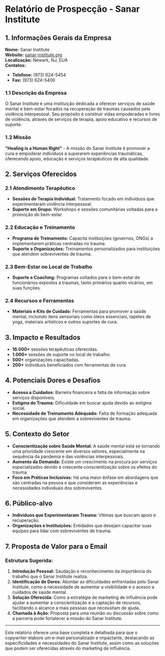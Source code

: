 # Relatório de Prospecção - Sanar Institute

## 1. Informações Gerais da Empresa
**Nome:** Sanar Institute  
**Website:** [sanar-institute.org](https://sanar-institute.org)  
**Localização:** Newark, NJ, EUA  
**Contatos:**  
- **Telefone:** (973) 624-5454  
- **Fax:** (973) 624-5400  

### 1.1 Descrição da Empresa
O Sanar Institute é uma instituição dedicada a oferecer serviços de saúde mental e bem-estar focados na recuperação de traumas causados pela violência interpessoal. Seu propósito é construir vidas empoderadas e livres de violência, através de serviços de terapia, apoio educativo e recursos de suporte.

### 1.2 Missão
**"Healing is a Human Right"** - A missão do Sanar Institute é promover a cura e empoderar indivíduos a superarem experiências traumáticas, oferecendo apoio, educação e serviços terapêuticos de alta qualidade.

## 2. Serviços Oferecidos
### 2.1 Atendimento Terapêutico
- **Sessões de Terapia Individual:** Tratamento focado em indivíduos que experimentaram violência interpessoal.
- **Suporte em Grupo:** Workshops e sessões comunitárias voltadas para a promoção do bem-estar.

### 2.2 Educação e Treinamento
- **Programa de Treinamento:** Capacita instituições (governos, ONGs) a implementarem práticas centradas no trauma.
- **Suporte a Organizações:** Treinamentos personalizados para instituições que atendem sobreviventes de trauma.

### 2.3 Bem-Estar no Local de Trabalho
- **Suporte e Coaching:** Programas voltados para o bem-estar de funcionários expostos a traumas, tanto primários quanto vicários, em suas funções.

### 2.4 Recursos e Ferramentas
- **Materiais e Kits de Cuidado:** Ferramentas para promover a saúde mental, incluindo itens sensoriais como óleos essenciais, tapetes de yoga, materiais artísticos e outros suportes de cura.

## 3. Impacto e Resultados
- **16.000+** sessões terapêuticas oferecidas.
- **1.000+** sessões de suporte no local de trabalho.
- **500+** organizações capacitadas.
- **200+** indivíduos beneficiados com ferramentas de cura.

## 4. Potenciais Dores e Desafios
- **Acesso a Cuidados:** Barreira financeira e falta de informação sobre serviços disponíveis.
- **Estigma do Trauma:** Dificuldade em buscar ajuda devido ao estigma social.
- **Necessidade de Treinamento Adequado:** Falta de formação adequada em organizações que atendem a sobreviventes de trauma.

## 5. Contexto do Setor
- **Conscientização sobre Saúde Mental:** A saúde mental está se tornando uma prioridade crescente em diversos setores, especialmente na sequência da pandemia e das violências interpessoais.
- **Aumento da Demanda:** Existe um crescimento na procura por serviços especializados devido à crescente conscientização sobre os efeitos do trauma.
- **Foco em Práticas Inclusivas:** Há uma maior ênfase em abordagens que são centradas na pessoa e que consideram as experiências e necessidades individuais dos sobreviventes.

## 6. Público-alvo
- **Indivíduos que Experimentaram Trauma:** Vítimas que buscam apoio e recuperação.
- **Organizações e Instituições:** Entidades que desejam capacitar suas equipes para lidar com sobreviventes de trauma.

## 7. Proposta de Valor para o Email
### Estrutura Sugerida:
1. **Introdução Pessoal:** Saudação e reconhecimento da importância do trabalho que o Sanar Institute realiza.
2. **Identificação de Dores:** Abordar as dificuldades enfrentadas pelo Sanar Institute, como a necessidade de aumentar a visibilidade e o acesso a cuidados de saúde mental.
3. **Solução Oferecida:** Como a estratégia de marketing de influência pode ajudar a aumentar a conscientização e a captação de recursos, facilitando o alcance a mais pessoas que necessitam de ajuda.
4. **Chamada à Ação:** Proposta para uma reunião ou discussão sobre como a parceria pode fortalecer a missão do Sanar Institute.

---
Este relatório oferece uma base completa e detalhada para que o copywriter elabore um e-mail personalizado e impactante, destacando as especificidades e necessidades do Sanar Institute, assim como as soluções que podem ser oferecidas através do marketing de influência.